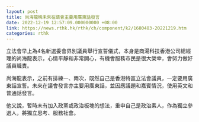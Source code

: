 ```yaml
---
layout: post
title: 尚海龍稱未來在議會主要用廣東話發言
date: 2022-12-19 12:57:09.000000000 +08:00
link: https://news.rthk.hk/rthk/ch/component/k2/1680483-20221219.htm
categories: rthk
---
```


立法會早上為4名新選委會界別議員舉行宣誓儀式，本身是商湯科技香港公司總經理的尚海龍表示，心情平靜和非常開心，有機會服務市民是很大榮幸，會努力做好議員職責。

尚海龍表示，之前有排練一、兩次，既然自己是香港特區立法會議員，一定要用廣東話宣誓。未來在議會發言亦主要用廣東話，並因應議題和嘉賓情況，使用英文和普通話發言。

他又說，暫時未有加入政黨或政治板塊的想法，重申自己是政治素人，作為獨立參選人，將獨立思考、服務社會。
